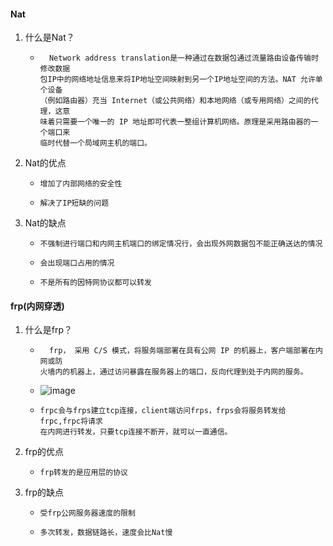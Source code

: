 #### Nat
1. 什么是Nat？
    * ```
        Network address translation是一种通过在数据包通过流量路由设备传输时修改数据 
      包IP中的网络地址信息来将IP地址空间映射到另一个IP地址空间的方法。NAT 允许单个设备 
      （例如路由器）充当 Internet（或公共网络）和本地网络（或专用网络）之间的代理，这意 
      味着只需要一个唯一的 IP 地址即可代表一整组计算机网络。原理是采用路由器的一个端口来 
      临时代替一个局域网主机的端口。
      ```
2. Nat的优点
    * ```
      增加了内部网络的安全性
      ```
    * ```
      解决了IP短缺的问题
      ```
3. Nat的缺点
   * ```
     不强制进行端口和内网主机端口的绑定情况行，会出现外网数据包不能正确送达的情况
     ```
   * ```
     会出现端口占用的情况
     ```
   * ```
     不是所有的因特网协议都可以转发
     ```   

#### frp(内网穿透)
1. 什么是frp？
    * ```
        frp， 采用 C/S 模式，将服务端部署在具有公网 IP 的机器上，客户端部署在内网或防 
      火墙内的机器上，通过访问暴露在服务器上的端口，反向代理到处于内网的服务。
      ```
    * ![image](uploads/d822b70728737a367fb9eb4e4a6bb735/image.png)
    * ```
      frpc会与frps建立tcp连接，client端访问frps，frps会将服务转发给frpc,frpc将请求 
      在内网进行转发，只要tcp连接不断开，就可以一直通信。
      ```
2. frp的优点
    * ```
      frp转发的是应用层的协议
      ```
3. frp的缺点
    * ```
      受frp公网服务器速度的限制
      ```
    * ```
      多次转发，数据链路长，速度会比Nat慢
      ```
      